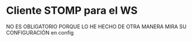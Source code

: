 # Cliente STOMP para el WS

NO ES OBLIGATORIO PORQUE LO HE HECHO DE OTRA MANERA MIRA SU CONFIGURACIÓN en config